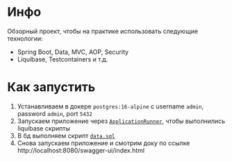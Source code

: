 # Инфо
Обзорный проект, чтобы на практике использовать следующие технологии:
- Spring Boot, Data, MVC, AOP, Security
- Liquibase, Testcontainers и т.д.
# Как запустить
1. Устанавливаем в докере `postgres:16-alpine` с username `admin`, password `admin`, port `5432`
2. Запускаем приложение через [`ApplicationRunner`](src/main/java/com/kornienko/spring/ApplicationRunner.java), чтобы выполнились liquibase скрипты
3. В бд выполняем скрипт [`data.sql`](src/test/resources/sql/data.sql)
4. Снова запускаем приложение и смотрим доку по ссылке http://localhost:8080/swagger-ui/index.html
